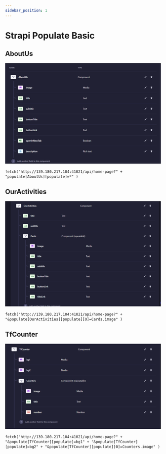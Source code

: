 ```yaml
---
sidebar_position: 1
---
```


# Strapi Populate Basic

## AboutUs
![about us](/img/about_us.png)
```
fetch("http://139.180.217.104:41021/api/home-page?" + "populate[AboutUs][populate]=*" )
```

## OurActivities
![our activities](/img/our_activities.png)
```
fetch("http://139.180.217.104:41021/api/home-page?" + "&populate[OurActivities][populate][0]=Cards.image" )
```

## TfCounter
![tf counter](/img/tf_counter.png)
```
fetch("http://139.180.217.104:41021/api/home-page?" + "&populate[TfCounter][populate]=bg1" + "&populate[TfCounter][populate]=bg2" + "&populate[TfCounter][populate][0]=Counters.image" )
```



